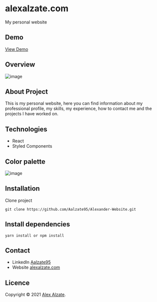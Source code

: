 # alexalzate.com

My personal website

## Demo

[View Demo](https://www.alexalzate.com/)

## Overview

![image](https://user-images.githubusercontent.com/57695981/138581227-4aed4522-a4a6-4a4f-be29-8646695b2f5c.png)

## About Project

This is my personal website, here you can find information about my professional profile, my skills, my experience, how to contact me and the projects I have worked on.

## Technologies

- React
- Styled Components

## Color palette
![image](https://user-images.githubusercontent.com/57695981/138581146-7bce2898-0eb5-485a-9677-5ff5b7131661.png)

## Installation

Clone project

```
git clone https://github.com/Aalzate95/Alexander-Website.git
```

## Install dependencies

```
yarn install or npm install
```

## Contact

- LinkedIn [Aalzate95](https://www.linkedin.com/in/aalzate95/)
- Website [alexalzate.com](https://www.alexalzate.com/)

## Licence

Copyright © 2021 [Alex Alzate](https://github.com/Aalzate95).
